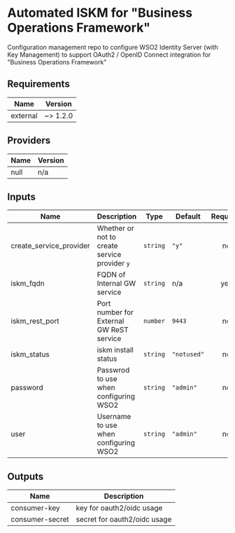 # Automated ISKM for "Business Operations Framework"

Configuration management repo to configure WSO2 Identity Server (with Key Management) to support OAuth2 / OpenID Connect integration for "Business Operations Framework"

## Requirements

| Name | Version |
|------|---------|
| external | ~> 1.2.0 |

## Providers

| Name | Version |
|------|---------|
| null | n/a |

## Inputs

| Name | Description | Type | Default | Required |
|------|-------------|------|---------|:--------:|
| create\_service\_provider | Whether or not to create service provider `y` | `string` | `"y"` | no |
| iskm\_fqdn | FQDN of Internal GW service | `string` | n/a | yes |
| iskm\_rest\_port | Port number for External GW ReST service | `number` | `9443` | no |
| iskm\_status | iskm install status | `string` | `"notused"` | no |
| password | Passwrod to use when configuring WSO2 | `string` | `"admin"` | no |
| user | Username to use when configuring WSO2 | `string` | `"admin"` | no |

## Outputs

| Name | Description |
|------|-------------|
| consumer-key | key for oauth2/oidc usage |
| consumer-secret | secret for oauth2/oidc usage |

